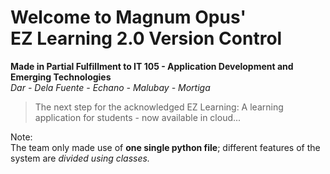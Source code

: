 # Welcome to Magnum Opus' <br /> EZ Learning 2.0 Version Control
**Made in Partial Fulfillment to IT 105 - Application Development and Emerging Technologies** <br />
*Dar - Dela Fuente - Echano - Malubay - Mortiga*
> The next step for the acknowledged EZ Learning: A learning application for students - now available in cloud...

Note: <br />
The team only made use of **one single python file**; different features of the system are *divided using classes.*
